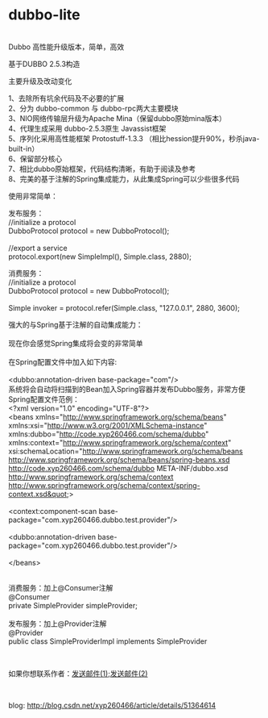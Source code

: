 # dubbo-lite
<br/>
Dubbo 高性能升级版本，简单，高效

基于DUBBO 2.5.3构造

主要升级及改动变化

1、去除所有坑余代码及不必要的扩展<br/>
2、分为 dubbo-common 与 dubbo-rpc两大主要模块<br/>
3、NIO网络传输层升级为Apache Mina（保留dubbo原始mina版本）<br/>
4、代理生成采用 dubbo-2.5.3原生 Javassist框架<br/>
5、序列化采用高性能框架 Protostuff-1.3.3 （相比hession提升90%，秒杀java-built-in）<br/>
6、保留部分核心<br/>
7、相比dubbo原始框架，代码结构清晰，有助于阅读及参考<br/>
8、完美的基于注解的Spring集成能力，从此集成Spring可以少些很多代码<br/>

使用非常简单：<br/>

发布服务：<br/>
//initialize a protocol<br/>
DubboProtocol protocol = new DubboProtocol();<br/>
<br/>
//export a service<br/>
protocol.export(new SimpleImpl(), Simple.class, 2880);<br/>

消费服务：<br/>
//initialize a protocol<br/>
DubboProtocol protocol = new DubboProtocol();<br/>
<br/>
Simple invoker = protocol.refer(Simple.class, "127.0.0.1", 2880, 3600);<br/>

强大的与Spring基于注解的自动集成能力：<br/>
<br/>
现在你会感觉Spring集成将会变的非常简单<br/>
<br/>
在Spring配置文件中加入如下内容:<br/>
<br/>
&lt;dubbo:annotation-driven  base-package="com"/&gt;<br/>
系统将会自动将扫描到的Bean加入Spring容器并发布Dubbo服务，非常方便
<br/>
Spring配置文件范例：<br/>
&lt;?xml version=&quot;1.0&quot; encoding=&quot;UTF-8&quot;?&gt;
<br/>
&lt;beans xmlns=&quot;http://www.springframework.org/schema/beans&quot;
       xmlns:xsi=&quot;http://www.w3.org/2001/XMLSchema-instance&quot;
       xmlns:dubbo=&quot;http://code.xyp260466.com/schema/dubbo&quot;
       xmlns:context=&quot;http://www.springframework.org/schema/context&quot;
       xsi:schemaLocation=&quot;http://www.springframework.org/schema/beans
       http://www.springframework.org/schema/beans/spring-beans.xsd
       http://code.xyp260466.com/schema/dubbo
       META-INF/dubbo.xsd
       http://www.springframework.org/schema/context
       http://www.springframework.org/schema/context/spring-context.xsd&quot;&gt;
<br/>
<br/>
    &lt;context:component-scan base-package=&quot;com.xyp260466.dubbo.test.provider&quot;/&gt;
<br/>
<br/>
    &lt;dubbo:annotation-driven base-package=&quot;com.xyp260466.dubbo.test.provider&quot;/&gt;
<br/>
<br/>
&lt;/beans&gt;
<br/>
<br/>

消费服务：加上@Consumer注解<br/>
@Consumer<br/>
private SimpleProvider simpleProvider;<br/>
<br/>
发布服务：加上@Provider注解<br/>
@Provider<br/>
public class SimpleProviderImpl implements SimpleProvider <br/>


<br/>

如果你想联系作者：<a href="mailto:xyp260466@sina.com">发送邮件(1)</a>;<a href="mailto:xyp260466@163.com">发送邮件(2)</a>

<br/>

blog: http://blog.csdn.net/xyp260466/article/details/51364614
